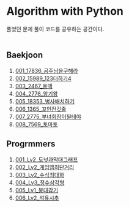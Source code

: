 # Algorithm with Python<br>
풀었던 문제 풀이 코드를 공유하는 공간이다.<br>
<br>

## Baekjoon
1. [001_17836_공주님을구해라](https://github.com/s5unnyjjj/Algorithm/blob/master/01_Baekjoon/001_17836_%EA%B3%B5%EC%A3%BC%EB%8B%98%EC%9D%84%EA%B5%AC%ED%95%B4%EB%9D%BC.py)
2. [002_15989_123더하기4](https://github.com/s5unnyjjj/Algorithm/blob/master/01_Baekjoon/002_15989_123%EB%8D%94%ED%95%98%EA%B8%B04.py)
3. [003_2467_용액](https://github.com/s5unnyjjj/Algorithm/blob/master/01_Baekjoon/003_2467_%EC%9A%A9%EC%95%A1.py)
4. [004_2776_암기왕](https://github.com/s5unnyjjj/Algorithm/blob/master/01_Baekjoon/004_2776_%EC%95%94%EA%B8%B0%EC%99%95.py)
5. [005_18353_병사배치하기](https://github.com/s5unnyjjj/Algorithm/blob/master/01_Baekjoon/005_18353_%EB%B3%91%EC%82%AC%EB%B0%B0%EC%B9%98%ED%95%98%EA%B8%B0.py)
6. [006_1365_꼬인전깃줄](https://github.com/s5unnyjjj/Algorithm/blob/master/01_Baekjoon/006_1365_%EA%BC%AC%EC%9D%B8%EC%A0%84%EA%B9%83%EC%A4%84.py)
7. [007_2775_부녀회장이될테야](https://github.com/s5unnyjjj/Algorithm/blob/master/01_Baekjoon/007_2775_%EB%B6%80%EB%85%80%ED%9A%8C%EC%9E%A5%EC%9D%B4%EB%90%A0%ED%85%8C%EC%95%BC.py)
8. [008_7569_토마토](https://github.com/s5unnyjjj/Algorithm/blob/master/01_Baekjoon/008_7569_%ED%86%A0%EB%A7%88%ED%86%A0.py)

## Progrmmers
1. [001_Lv2_도넛과막대그래프](https://github.com/s5unnyjjj/Algorithm/blob/master/02_Programmers/001_Lv2_%EB%8F%84%EB%84%9B%EA%B3%BC%EB%A7%89%EB%8C%80%EA%B7%B8%EB%9E%98%ED%94%84.py)
2. [002_Lv2_게임맵최단거리](https://github.com/s5unnyjjj/Algorithm/blob/master/02_Programmers/002_Lv2_%EA%B2%8C%EC%9E%84%EB%A7%B5%EC%B5%9C%EB%8B%A8%EA%B1%B0%EB%A6%AC.py)
3. [003_Lv2_수식최대화](https://github.com/s5unnyjjj/Algorithm/blob/master/02_Programmers/003_Lv2_%EC%88%98%EC%8B%9D%EC%B5%9C%EB%8C%80%ED%99%94.py)
4. [004_Lv3_정수삼각형](https://github.com/s5unnyjjj/Algorithm/blob/master/02_Programmers/004_Lv3_%EC%A0%95%EC%88%98%EC%82%BC%EA%B0%81%ED%98%95.py)
5. [005_Lv1_붕대감기](https://github.com/s5unnyjjj/Algorithm/blob/master/02_Programmers/005_Lv1_%EB%B6%95%EB%8C%80%EA%B0%90%EA%B8%B0.py)
6. [006_Lv2_석유시추](https://github.com/s5unnyjjj/Algorithm/blob/master/02_Programmers/006_Lv2_%EC%84%9D%EC%9C%A0%EC%8B%9C%EC%B6%94.py)
